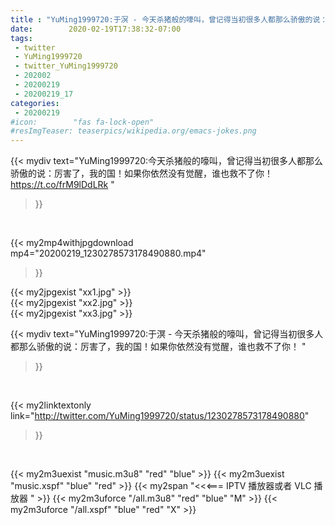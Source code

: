 ```yaml
---
title : "YuMing1999720:于溟 - 今天杀猪般的嚎叫，曾记得当初很多人都那么骄傲的说：厉害了，我的国！如果你依然没有觉醒，谁也救不了你！ "
date:        2020-02-19T17:38:32-07:00
tags:
 - twitter
 - YuMing1999720
 - twitter_YuMing1999720
 - 202002
 - 20200219
 - 20200219_17
categories:
 - 20200219
#icon:        "fas fa-lock-open"
#resImgTeaser: teaserpics/wikipedia.org/emacs-jokes.png
---
```


{{< mydiv text="YuMing1999720:今天杀猪般的嚎叫，曾记得当初很多人都那么骄傲的说：厉害了，我的国！如果你依然没有觉醒，谁也救不了你！ https://t.co/frM9lDdLRk "
>}}
<br>


{{< my2mp4withjpgdownload mp4="20200219_1230278573178490880.mp4"
>}}

{{< my2jpgexist "xx1.jpg" >}}<br>
{{< my2jpgexist "xx2.jpg" >}}<br>
{{< my2jpgexist "xx3.jpg" >}}<br>



{{< mydiv text="YuMing1999720:于溟 - 今天杀猪般的嚎叫，曾记得当初很多人都那么骄傲的说：厉害了，我的国！如果你依然没有觉醒，谁也救不了你！ "
>}}
<br>

{{< my2linktextonly link="http://twitter.com/YuMing1999720/status/1230278573178490880"
>}}


<br>

{{< my2m3uexist "music.m3u8" "red"  "blue" >}} {{< my2m3uexist "music.xspf" "blue" "red"  >}} {{< my2span "<<<=== IPTV 播放器或者 VLC 播放器 " >}} {{< my2m3uforce "/all.m3u8" "red"  "blue" "M" >}} {{< my2m3uforce "/all.xspf" "blue" "red"  "X" >}} 
